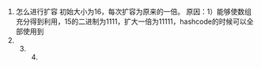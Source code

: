 1. 怎么进行扩容
   初始大小为16，每次扩容为原来的一倍。
   原因：1）能够使数组充分得到利用，15的二进制为1111，扩大一倍为11111，hashcode的时候可以全部使用到
2. 3. 4. 








